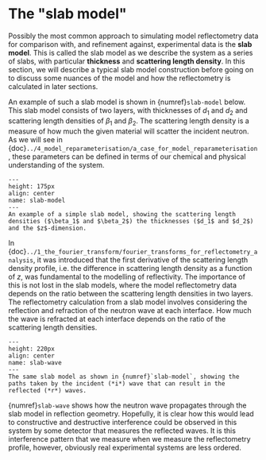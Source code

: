 # The "slab model"

Possibly the most common approach to simulating model reflectometry data for comparison with, and refinement against, experimental data is the **slab model**. 
This is called the slab model as we describe the system as a series of slabs, with particular **thickness** and **scattering length density**.
In this section, we will describe a typical slab model construction before going on to discuss some nuances of the model and how the reflectometry is calculated in later sections. 

An example of such a slab model is shown in {numref}`slab-model` below. 
This slab model consists of two layers, with thicknesses of $d_1$ and $d_2$ and scattering length densities of $\beta_1$ and $\beta_2$. 
The scattering length density is a measure of how much the given material will scatter the incident neutron. 
As we will see in {doc}`../4_model_reparameterisation/a_case_for_model_reparameterisation`, these parameters can be defined in terms of our chemical and physical understanding of the system.

```{figure} ../figures/slab.png
---
height: 175px
align: center
name: slab-model
---
An example of a simple slab model, showing the scattering length densities ($\beta_1$ and $\beta_2$) the thicknesses ($d_1$ and $d_2$) and the $z$-dimension. 
```

In {doc}`../1_the_fourier_transform/fourier_transforms_for_reflectometry_analysis`, it was introduced that the first derivative of the scattering length density profile, i.e. the difference in scattering length density as a function of $z$, was fundamental to the modelling of reflectivity. 
The importance of this is not lost in the slab models, where the model reflectometry data depends on the ratio between the scattering length densities in two layers. 
The reflectometry calculation from a slab model involves considering the reflection and refraction of the neutron wave at each interface. 
How much the wave is refracted at each interface depends on the ratio of the scattering length densities.

```{figure} ../figures/slab_wave.png
---
height: 220px
align: center
name: slab-wave
---
The same slab model as shown in {numref}`slab-model`, showing the paths taken by the incident (*i*) wave that can result in the reflected (*r*) waves. 
```

{numref}`slab-wave` shows how the neutron wave propagates through the slab model in reflection geometry. 
Hopefully, it is clear how this would lead to constructive and destructive interference could be observed in this system by some detector that measures the reflected waves.
It is this interference pattern that we measure when we measure the reflectometry profile, however, obviously real experimental systems are less ordered. 